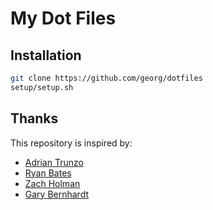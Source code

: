 # My Dot Files

## Installation

```sh
git clone https://github.com/georg/dotfiles
setup/setup.sh
```

## Thanks

This repository is inspired by:
- [Adrian Trunzo](https://github.com/adriantrunzo/dotfiles)
- [Ryan Bates](http://github.com/ryanb/dotfiles)
- [Zach Holman](http://github.com/holman/dotfiles)
- [Gary Bernhardt](https://github.com/garybernhardt/dotfiles)

